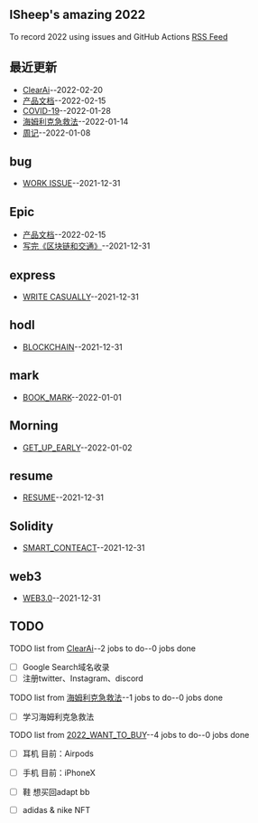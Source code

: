 ## ISheep's amazing 2022
To record 2022 using issues and GitHub Actions
[RSS Feed](https://raw.githubusercontent.com/linziyang1106/2022/main/feed.xml)
## 最近更新
- [ClearAi](https://github.com/linziyang1106/2022/issues/20)--2022-02-20
- [产品文档](https://github.com/linziyang1106/2022/issues/19)--2022-02-15
- [COVID-19](https://github.com/linziyang1106/2022/issues/17)--2022-01-28
- [海姆利克急救法](https://github.com/linziyang1106/2022/issues/16)--2022-01-14
- [周记](https://github.com/linziyang1106/2022/issues/15)--2022-01-08
## bug
- [WORK ISSUE](https://github.com/linziyang1106/2022/issues/2)--2021-12-31
## Epic
- [产品文档](https://github.com/linziyang1106/2022/issues/19)--2022-02-15
- [写完《区块链和交通》](https://github.com/linziyang1106/2022/issues/8)--2021-12-31
## express
- [WRITE CASUALLY](https://github.com/linziyang1106/2022/issues/3)--2021-12-31
## hodl
- [BLOCKCHAIN](https://github.com/linziyang1106/2022/issues/5)--2021-12-31
## mark
- [BOOK_MARK](https://github.com/linziyang1106/2022/issues/11)--2022-01-01
## Morning
- [GET_UP_EARLY](https://github.com/linziyang1106/2022/issues/12)--2022-01-02
## resume
- [RESUME](https://github.com/linziyang1106/2022/issues/4)--2021-12-31
## Solidity
- [SMART_CONTEACT](https://github.com/linziyang1106/2022/issues/7)--2021-12-31
## web3
- [WEB3.0](https://github.com/linziyang1106/2022/issues/6)--2021-12-31
## TODO
TODO list from [ClearAi](https://github.com/linziyang1106/2022/issues/20)--2 jobs to do--0 jobs done
- [ ] Google Search域名收录
- [ ] 注册twitter、Instagram、discord

TODO list from [海姆利克急救法](https://github.com/linziyang1106/2022/issues/16)--1 jobs to do--0 jobs done
- [ ] 学习海姆利克急救法

TODO list from [2022_WANT_TO_BUY](https://github.com/linziyang1106/2022/issues/14)--4 jobs to do--0 jobs done
- [ ] 耳机 目前：Airpods
- [ ] 手机 目前：iPhoneX
- [ ] 鞋 想买回adapt bb 
- [ ] adidas & nike NFT

